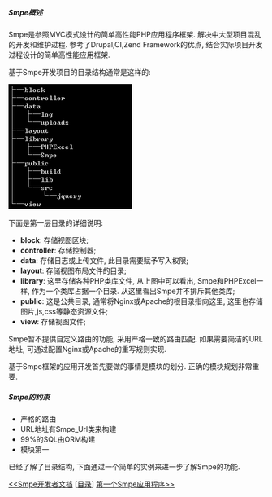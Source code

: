 ##### Smpe概述

Smpe是参照MVC模式设计的简单高性能PHP应用程序框架. 解决中大型项目混乱的开发和维护过程. 参考了Drupal,CI,Zend Framework的优点, 结合实际项目开发过程设计的简单高性能应用框架.

基于Smpe开发项目的目录结构通常是这样的:

![目录结构](images/dirstruct.png)

下面是第一层目录的详细说明:

  * **block**: 存储视图区块;
  * **controller**: 存储控制器;
  * **data**: 存储日志或上传文件, 此目录需要赋予写入权限;
  * **layout**: 存储视图布局文件的目录;
  * **library**: 这里存储各种PHP类库文件, 从上图中可以看出, Smpe和PHPExcel一样, 作为一个类库占据一个目录. 从这里看出Smpe并不排斥其他类库;
  * **public**: 这是公共目录, 通常将Nginx或Apache的根目录指向这里, 这里也存储图片,js,css等静态资源文件;
  * **view**: 存储视图文件;

Smpe暂不提供自定义路由的功能, 采用严格一致的路由匹配. 如果需要简洁的URL地址, 可通过配置Nginx或Apache的重写规则实现.

基于Smpe框架的应用开发首先要做的事情是模块的划分. 正确的模块规划非常重要.

##### Smpe的约束

  * 严格的路由
  * URL地址有Smpe_Url类来构建
  * 99%的SQL由ORM构建
  * 模块第一

已经了解了目录结构, 下面通过一个简单的实例来进一步了解Smpe的功能. 

[<<Smpe开发者文档](README.md)
[[目录](README.md)]
[第一个Smpe应用程序>>](1.md)
